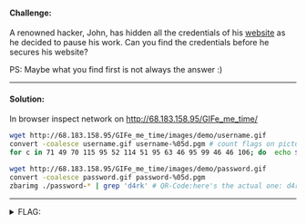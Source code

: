 #### Challenge:

A renowned hacker, John, has hidden all the credentials of his [website](http://68.183.158.95/GIFe_me_time/) as he decided to pause his work. Can you find the credentials before he secures his website?

PS: Maybe what you find first is not always the answer :)

---

#### Solution:

In browser inspect network on http://68.183.158.95/GIFe_me_time/

```bash
wget http://68.183.158.95/GIFe_me_time/images/demo/username.gif
convert -coalesce username.gif username-%05d.pgm # count flags on pictures -> 71 49 70 115 95 52 114 51 95 63 46 95 99 46 46 106
for c in 71 49 70 115 95 52 114 51 95 63 46 95 99 46 46 106; do  echo $c | awk '{printf("%c",$1)}'; done; echo # G1Fs_4r3_?._c..j

wget http://68.183.158.95/GIFe_me_time/images/demo/password.gif
convert -coalesce password.gif password-%05d.pgm
zbarimg ./password-* | grep 'd4rk' # QR-Code:here's the actual one: d4rk{qrc0d3s_4r3_fun_t00_r1ght}
```

---

<details><summary>FLAG:</summary>

```
d4rk{J0hN_1s_n0t_4_g00d_h4ck3r}c0de
```

</details>

